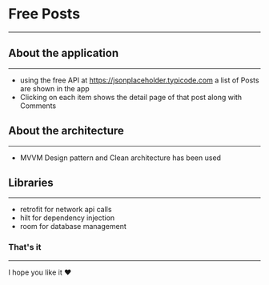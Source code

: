 # Free Posts
---

## About the application
---

- using the free API at  https://jsonplaceholder.typicode.com  a list of Posts are shown in the app
- Clicking on each item shows the detail page of that post along with Comments


## About the architecture
---

- MVVM Design pattern and Clean architecture has been used


## Libraries
---

- retrofit for network api calls
- hilt for dependency injection
- room for database management


### That's it
---
I hope you like it :heart:
